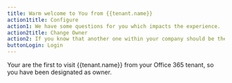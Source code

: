 ```yaml
---
title: Warm welcome to You from {{tenant.name}}
action1title: Configure
action1: We have some questions for you which impacts the experience.
action2title: Change Owner
action2: If you know that another one within your company should be the owner
buttonLogin: Login
---
```


Your are the first to visit {{tenant.name}} from your Office 365 tenant, so you have been designated as owner. 
